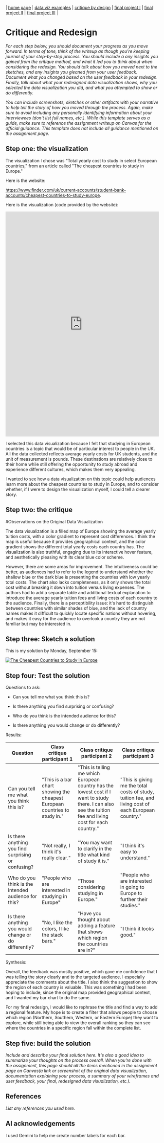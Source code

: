 | [home page](https://lehanx23.github.io/data-viz-portfolio/) | [data viz examples](https://lehanx23.github.io/data-viz-portfolio/dataviz-examples) | [critique by design](https://lehanx23.github.io/data-viz-portfolio/critique-by-design) | [final project I](https://lehanx23.github.io/data-viz-portfolio/final-project-part-one) | [final project II](https://lehanx23.github.io/data-viz-portfolio/final-project-part-two) | [final project III](https://lehanx23.github.io/data-viz-portfolio/final-project-part-three) |

# Critique and Redesign

_For each step below, you should document your progress as you move forward.  In terms of tone, think of the writeup as though you're keeping journal of your step-by-step process.   You should include a any insights you gained from the critique method, and what it led you to think about when considering the redesign.  You should talk about how you moved next to the sketches, and any insights you gleaned from your user feedback.  Document what you changed based on the user feedback in your redesign.  Finally, talk about what your redesigned data visualization shows, why you selected the data visualization you did, and what you attempted to show or do differently._

_You can include screenshots, sketches or other artifacts with your narrative to help tell the story of how you moved through the process.  Again, make sure to avoid including any personally identifying information about your interviewees (don't list full names, etc.).  While this template serves as a guide, make sure to reference the assignment writeup on Canvas for the official guidance.  This template does not include all guidance mentioned on the assignment page._

## Step one: the visualization

The visualization I chose was "Total yearly cost to study in select European countries," from an article called "The cheapest countries to study in Europe." 

Here is the website:

https://www.finder.com/uk/current-accounts/student-bank-accounts/cheapest-countries-to-study-europe.

Here is the visualization (code provided by the website):

<iframe title="Total yearly cost to study in select European countries (£)" 
  aria-label="Map" 
  id="datawrapper-chart-UamQC" 
  src="https://datawrapper.dwcdn.net/UamQC/3/" 
  scrolling="no" 
  frameborder="0" 
  style="width: 0; 
  min-width: 100% !important; 
  border: none;" 
  height="736" 
  data-external="1">
  
  </iframe><script 
             type="text/javascript">!function()
             {"use strict";window.addEventListener("message",
                                                   (function(a){if(void 0!==a.data["datawrapper-height"])
                                                   {var e=document.querySelectorAll("iframe");
                                                    for(var t in a.data["datawrapper-height"])
                                                      for(var r=0;r<e.length;r++)if(e[r].contentWindow===a.source)
                                                      {var i=a.data["datawrapper-height"][t]+"px";e[r].style.height=i}}}))}();
  </script>

I selected this data visualization because I felt that studying in European countries is a topic that would be of particular interest to people in the UK. All the data collected reflects average yearly costs for UK students, and the unit of measurement is pounds. These destinations are relatively close to their home while still offering the opportunity to study abroad and experience different cultures, which makes them very appealing.

I wanted to see how a data visualization on this topic could help audiences learn more about the cheapest countries to study in Europe, and to consider whether, if I were to design the visualization myself, I could tell a clearer story.

## Step two: the critique

#Observations on the Original Data Visualization

The data visualization is a filled map of Europe showing the average yearly tuition costs, with a color gradient to represent cost differences. I think the map is useful because it provides geographical context, and the color gradient shows the different total yearly costs each country has. The visualization is also truthful, engaging due to its interactive hover feature, and aesthetically pleasing with its clear blue color scheme.

However, there are some areas for improvement. The intuitiveness could be better, as audiences had to refer to the legend to understand whether the shallow blue or the dark blue is presenting the countries with low yearly total costs. The chart also lacks completeness, as it only shows the total cost without breaking it down into tuition versus living expenses. The authors had to add a separate table and additional textual explanation to introduce the average yearly tuition fees and living costs of each country to the audience. Finally, there is a perceptibility issue: it's hard to distinguish between countries with similar shades of blue, and the lack of country names makes it difficult to quickly locate specific nations without hovering, and makes it easy for the audience to overlook a country they are not familiar but may be interested in.

## Step three: Sketch a solution

This is my solution by Monday, September 15:

<div class='tableauPlaceholder' id='viz1758170148681' style='position: relative'><noscript><a href='#'><img alt='The Cheapest Countries to Study in Europe ' src='https:&#47;&#47;public.tableau.com&#47;static&#47;images&#47;Th&#47;TheCheapestCountriestoStudyinEurope&#47;Sheet22&#47;1_rss.png' style='border: none' /></a></noscript><object class='tableauViz'  style='display:none;'><param name='host_url' value='https%3A%2F%2Fpublic.tableau.com%2F' /> <param name='embed_code_version' value='3' /> <param name='site_root' value='' /><param name='name' value='TheCheapestCountriestoStudyinEurope&#47;Sheet22' /><param name='tabs' value='no' /><param name='toolbar' value='yes' /><param name='static_image' value='https:&#47;&#47;public.tableau.com&#47;static&#47;images&#47;Th&#47;TheCheapestCountriestoStudyinEurope&#47;Sheet22&#47;1.png' /> <param name='animate_transition' value='yes' /><param name='display_static_image' value='yes' /><param name='display_spinner' value='yes' /><param name='display_overlay' value='yes' /><param name='display_count' value='yes' /><param name='language' value='en-US' /></object></div>                
<script type='text/javascript'>                    
  var divElement = document.getElementById('viz1758170148681');                    
  var vizElement = divElement.getElementsByTagName('object')[0];                    
  vizElement.style.width='100%';vizElement.style.height=(divElement.offsetWidth*0.75)+'px';                    
  var scriptElement = document.createElement('script');                    
  scriptElement.src = 'https://public.tableau.com/javascripts/api/viz_v1.js';                    vizElement.parentNode.insertBefore(scriptElement, vizElement);                
</script>

## Step four: Test the solution

Questions to ask: 

- Can you tell me what you think this is?

- Is there anything you find surprising or confusing?

- Who do you think is the intended audience for this?

- Is there anything you would change or do differently?

Results: 

| Question | Class critique participant 1 |  Class critique participant 2 |  Class critique participant 3 |
|----------|-------------|-------------|-------------|
| Can you tell me what you think this is? | "This is a bar chart showing the cheapest European countries to study in." | "This is telling me which European country has the lowest cost if I want to study there. I can also see the tuition fee and living cost for each country." | "This is giving me the total costs of study, tuition fee, and living cost of each European country." |
| Is there anything you find surprising or confusing? | "Not really, I think it's really clear." | "You may want to clarify in the title what kind of study it is." | "I think it's easy to understand." |
| Who do you think is the intended audience for this? | "People who are interested in studying in Europe" | "Those considering studying in Europe." | "People who are interested in going to Europe to further their studies."  |
| Is there anything you would change or do differently? | "No, I like the colors, I like the stack bars." | "Have you thought about adding a feature that shows which region the countries are in?" |  "I think it looks good." |

Synthesis: 

Overall, the feedback was mostly positive, which gave me confidence that I was telling the story clearly and to the targeted audience. I especially appreciate the comments about the title. I also think the suggestion to show the region of each country is valuable. This was something I had been hoping to include, since the original map provided geographical context, and I wanted my bar chart to do the same.

For my final redesign, I would like to rephrase the title and find a way to add a regional feature. My hope is to create a filter that allows people to choose which region (Northern, Southern, Western, or Eastern Europe) they want to explore, while still being able to view the overall ranking so they can see where the countries in a specific region fall within the complete list.

## Step five: build the solution

_Include and describe your final solution here. It's also a good idea to summarize your thoughts on the process overall. When you're done with the assignment, this page should all the items mentioned in the assignment page on Canvas(a link or screenshot of the original data visualization, documentation explaining your process, a summary of your wireframes and user feedback, your final, redesigned data visualization, etc.)._

## References
_List any references you used here._

## AI acknowledgements

I used Gemini to help me create number labels for each bar.


